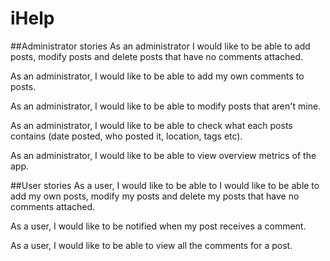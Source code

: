 # iHelp

##Administrator stories
As an administrator I would like to be able to add posts, modify posts and delete posts that have no comments attached.

As an administrator, I would like to be able to add my own comments to posts.

As an administrator, I would like to be able to modify posts that aren't mine.

As an administrator, I would like to be able to check what each posts contains (date posted, who posted it, location, tags etc).

As an administrator, I would like to be able to view overview metrics of the app.

##User stories
As a user, I would like to be able to I would like to be able to add my own posts, modify my posts and delete my posts that have no comments attached.

As a user, I would like to be notified when my post receives a comment.

As a user, I would like to be able to view all the comments for a post.
